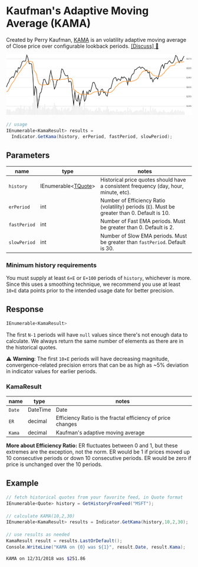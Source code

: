 # Kaufman's Adaptive Moving Average (KAMA)

Created by Perry Kaufman, [KAMA](https://school.stockcharts.com/doku.php?id=technical_indicators:kaufman_s_adaptive_moving_average) is an volatility adaptive moving average of Close price over configurable lookback periods.
[[Discuss] :speech_balloon:](https://github.com/DaveSkender/Stock.Indicators/discussions/210 "Community discussion about this indicator")

![image](chart.png)

```csharp
// usage
IEnumerable<KamaResult> results =
  Indicator.GetKama(history, erPeriod, fastPeriod, slowPeriod);  
```

## Parameters

| name | type | notes
| -- |-- |--
| `history` | IEnumerable\<[TQuote](../../docs/GUIDE.md#historical-quotes)\> | Historical price quotes should have a consistent frequency (day, hour, minute, etc).
| `erPeriod` | int | Number of Efficiency Ratio (volatility) periods (`E`).  Must be greater than 0.  Default is 10.
| `fastPeriod` | int | Number of Fast EMA periods.  Must be greater than 0.  Default is 2.
| `slowPeriod` | int | Number of Slow EMA periods.  Must be greater than `fastPeriod`.  Default is 30.

### Minimum history requirements

You must supply at least `6×E` or `E+100` periods of `history`, whichever is more.  Since this uses a smoothing technique, we recommend you use at least `10×E` data points prior to the intended usage date for better precision.

## Response

```csharp
IEnumerable<KamaResult>
```

The first `N-1` periods will have `null` values since there's not enough data to calculate.  We always return the same number of elements as there are in the historical quotes.

:warning: **Warning**: The first `10×E` periods will have decreasing magnitude, convergence-related precision errors that can be as high as ~5% deviation in indicator values for earlier periods.

### KamaResult

| name | type | notes
| -- |-- |--
| `Date` | DateTime | Date
| `ER`   | decimal | Efficiency Ratio is the fractal efficiency of price changes
| `Kama` | decimal | Kaufman's adaptive moving average

**More about Efficiency Ratio:** ER fluctuates between 0 and 1, but these extremes are the exception, not the norm. ER would be 1 if prices moved up 10 consecutive periods or down 10 consecutive periods. ER would be zero if price is unchanged over the 10 periods.

## Example

```csharp
// fetch historical quotes from your favorite feed, in Quote format
IEnumerable<Quote> history = GetHistoryFromFeed("MSFT");

// calculate KAMA(10,2,30)
IEnumerable<KamaResult> results = Indicator.GetKama(history,10,2,30);

// use results as needed
KamaResult result = results.LastOrDefault();
Console.WriteLine("KAMA on {0} was ${1}", result.Date, result.Kama);
```

```bash
KAMA on 12/31/2018 was $251.86
```
